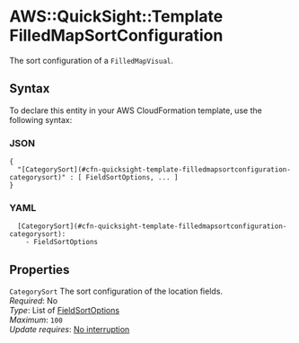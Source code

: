 # AWS::QuickSight::Template FilledMapSortConfiguration<a name="aws-properties-quicksight-template-filledmapsortconfiguration"></a>

The sort configuration of a `FilledMapVisual`\.

## Syntax<a name="aws-properties-quicksight-template-filledmapsortconfiguration-syntax"></a>

To declare this entity in your AWS CloudFormation template, use the following syntax:

### JSON<a name="aws-properties-quicksight-template-filledmapsortconfiguration-syntax.json"></a>

```
{
  "[CategorySort](#cfn-quicksight-template-filledmapsortconfiguration-categorysort)" : [ FieldSortOptions, ... ]
}
```

### YAML<a name="aws-properties-quicksight-template-filledmapsortconfiguration-syntax.yaml"></a>

```
  [CategorySort](#cfn-quicksight-template-filledmapsortconfiguration-categorysort):
    - FieldSortOptions
```

## Properties<a name="aws-properties-quicksight-template-filledmapsortconfiguration-properties"></a>

`CategorySort` <a name="cfn-quicksight-template-filledmapsortconfiguration-categorysort"></a>
The sort configuration of the location fields\.  
_Required_: No  
_Type_: List of [FieldSortOptions](aws-properties-quicksight-template-fieldsortoptions.md)  
_Maximum_: `100`  
_Update requires_: [No interruption](https://docs.aws.amazon.com/AWSCloudFormation/latest/UserGuide/using-cfn-updating-stacks-update-behaviors.html#update-no-interrupt)
